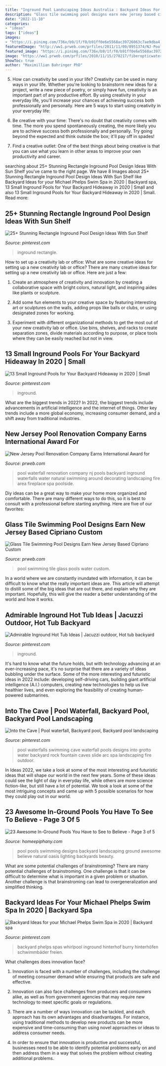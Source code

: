 ```yaml
---
title: "Inground Pool Landscaping Ideas Australia : Backyard Ideas For Your Michael Phelps Swim Spa In 2020"
description: "Glass tile swimming pool designs earn new jersey based cipriano custom"
date: "2022-11-10"
categories:
- "ideas"
tags: ["ideas"]
images:
- "https://i.pinimg.com/736x/b9/1f/f0/b91ff0e6e5568ac39726063c7ae9dba4.jpg"
featuredImage: "http://ww1.prweb.com/prfiles/2011/11/09/8951374/NJ-Pool-Renovation-Company.jpg"
featured_image: "https://i.pinimg.com/736x/b9/1f/f0/b91ff0e6e5568ac39726063c7ae9dba4.jpg"
image: "https://ww1.prweb.com/prfiles/2010/11/15/278217/fiberopticwaterwalllighting.jpg"
ShowToc: true
author: "Maximillian Bahringer PhD"
---
```



5. How can creativity be used in your life?
Creativity can be used in many ways in your life. Whether you're looking to brainstorm new ideas for a project, write a new piece of poetry, or simply have fun, creativity is an important part of any productive effort. By using creativity in your everyday life, you'll increase your chances of achieving success both professionally and personally. Here are 5 ways to start using creativity in your everyday life:
1. Be creative with your time: There's no doubt that creativity comes with time. The more you spend spontaneously creating, the more likely you are to achieve success both professionally and personally. Try going beyond the expected and think outside the box; it'll pay off in spades!

2. Find a creative outlet: One of the best things about being creative is that you can use what you learn in other areas to improve your own productivity and career.

	

		
searching about 25+ Stunning Rectangle Inground Pool Design Ideas With Sun Shelf you've came to the right page. We have 8 Images about 25+ Stunning Rectangle Inground Pool Design Ideas With Sun Shelf like Backyard Ideas for your Michael Phelps Swim Spa in 2020 | Backyard spa, 13 Small Inground Pools for Your Backyard Hideaway in 2020 | Small and also 13 Small Inground Pools for Your Backyard Hideaway in 2020 | Small. Read more:
		
    
## 25+ Stunning Rectangle Inground Pool Design Ideas With Sun Shelf

<img loading=lazy src="https://i.pinimg.com/736x/51/c7/94/51c794e5a4e0b46f93661d039210f8fe.jpg" onerror="this.onerror=null;this.src='https://tse4.mm.bing.net/th?id=OIP.V2icBruYXJyqqQk8aSPM4wHaHa&amp;pid=15.1';" alt="25+ Stunning Rectangle Inground Pool Design Ideas With Sun Shelf">

_Source: pinterest.com_

>inground rectangle. 

	

How to set up a creativity lab or office: What are some creative ideas for setting up a new creativity lab or office?
There are many creative ideas for setting up a new creativity lab or office. Here are just a few: 
1. Create an atmosphere of creativity and innovation by creating a collaborative space with bright colors, natural light, and inspiring aides like plants or sculpture.

2. Add some fun elements to your creative space by featuring interesting art or sculptures on the walls, adding props like balls or clubs, or using designated zones for working.

3. Experiment with different organizational methods to get the most out of your new creativity lab or office. Use bins, shelves, and racks to create separation zones, divide materials according to purpose, or place tools where they can be easily reached but not in view.

    
## 13 Small Inground Pools For Your Backyard Hideaway In 2020 | Small

<img loading=lazy src="https://i.pinimg.com/736x/b9/1f/f0/b91ff0e6e5568ac39726063c7ae9dba4.jpg" onerror="this.onerror=null;this.src='https://tse1.mm.bing.net/th?id=OIP.vD2GMneDryiwn2mpNccxvQHaJ4&amp;pid=15.1';" alt="13 Small Inground Pools for Your Backyard Hideaway in 2020 | Small">

_Source: pinterest.com_

>inground. 

	

What are the biggest trends in 2022?
In 2022, the biggest trends include advancements in artificial intelligence and the internet of things. Other key trends include a more global economy, increasing consumer demand, and a shift away from traditional industries.

    
## New Jersey Pool Renovation Company Earns International Award For

<img loading=lazy src="http://ww1.prweb.com/prfiles/2011/11/09/8951374/NJ-Pool-Renovation-Company.jpg" onerror="this.onerror=null;this.src='https://tse4.mm.bing.net/th?id=OIP.NXLNjjeasyWlLdD_dU6ISQHaE9&amp;pid=15.1';" alt="New Jersey Pool Renovation Company Earns International Award for">

_Source: prweb.com_

>pool waterfall renovation company nj pools backyard inground waterfalls water natural swimming around decorating landscaping fire area fireplace spa poolside. 

	

Diy ideas can be a great way to make your home more organized and comfortable. There are many different ways to do this, so it is best to consult with a professional before starting anything. Here are five of our favorites: 

    
## Glass Tile Swimming Pool Designs Earn New Jersey Based Cipriano Custom

<img loading=lazy src="https://ww1.prweb.com/prfiles/2010/11/15/278217/fiberopticwaterwalllighting.jpg" onerror="this.onerror=null;this.src='https://tse1.mm.bing.net/th?id=OIP.36UMbp9-1wP023LPgCS00AHaE8&amp;pid=15.1';" alt="Glass Tile Swimming Pool Designs Earn New Jersey Based Cipriano Custom">

_Source: prweb.com_

>pool swimming tile glass pools water custom. 

	

In a world where we are constantly inundated with information, it can be difficult to know what the really important ideas are. This article will attempt to distill some of the big ideas that are out there, and explain why they are important. Hopefully, this will give the reader a better understanding of the world and how it works.

    
## Admirable Inground Hot Tub Ideas | Jacuzzi Outdoor, Hot Tub Backyard

<img loading=lazy src="https://i.pinimg.com/736x/42/c6/b6/42c6b6badce22fee5301c831fa392de9.jpg" onerror="this.onerror=null;this.src='https://tse1.mm.bing.net/th?id=OIP.KYyQODxx5ugh1GctfGIOOAHaJ3&amp;pid=15.1';" alt="Admirable Inground Hot Tub Ideas | Jacuzzi outdoor, Hot tub backyard">

_Source: pinterest.com_

>inground. 

	

It's hard to know what the future holds, but with technology advancing at an ever-increasing pace, it's no surprise that there are a variety of ideas bubbling under the surface. Some of the more interesting and futuristic ideas in 2022 include: developing self-driving cars, building giant artificial intelligence (A.I.) computers, creating new technologies to help us live healthier lives, and even exploring the feasibility of creating human-powered submarines.

    
## Into The Cave | Pool Waterfall, Backyard Pool, Backyard Pool Landscaping

<img loading=lazy src="https://i.pinimg.com/736x/00/7b/81/007b818dd59f9732e46c4a1e09091dc0.jpg" onerror="this.onerror=null;this.src='https://tse3.mm.bing.net/th?id=OIP.IOIOiE8RJp_3a453CwFa-AHaJ_&amp;pid=15.1';" alt="Into the Cave | Pool waterfall, Backyard pool, Backyard pool landscaping">

_Source: pinterest.com_

>pool waterfalls swimming cave waterfall pools designs into grotto water backyard rock fountain caves slide arc spa landscaping fire outdoor. 

	

In Ideas 2022, we take a look at some of the most interesting and futuristic ideas that will shape our world in the next few years. Some of these ideas could see the light of day in everyday life, while others are more science fiction-like, but still have a lot of potential. We took a look at some of the most intriguing concepts and came up with 5 possible scenarios for how they could play out in our world.

    
## 23 Awesome In-Ground Pools You Have To See To Believe - Page 3 Of 5

<img loading=lazy src="https://homeepiphany.com/wp-content/uploads/2015/05/23-Awesome-In-Ground-Pools-You-Have-to-See-to-Believe-12.jpg" onerror="this.onerror=null;this.src='https://tse4.mm.bing.net/th?id=OIP.UvzRdOcPHO5iWKxJ4i-w9wHaD7&amp;pid=15.1';" alt="23 Awesome In-Ground Pools You Have to See to Believe - Page 3 of 5">

_Source: homeepiphany.com_

>pool pools swimming designs backyard landscaping ground awesome believe natural oasis lighting backyards beauty. 

	

What are some potential challenges of brainstroming?
There are many potential challenges of brainstroming. One challenge is that it can be difficult to determine what is important in a given problem or situation. Another challenge is that brainstroming can lead to overgeneralization and simplified thinking.

    
## Backyard Ideas For Your Michael Phelps Swim Spa In 2020 | Backyard Spa

<img loading=lazy src="https://i.pinimg.com/736x/17/bb/aa/17bbaad8fcd6aec54a9156911406012c.jpg" onerror="this.onerror=null;this.src='https://tse2.mm.bing.net/th?id=OIP.mJ-9glr-AXV9QYceNMY1AAHaIV&amp;pid=15.1';" alt="Backyard Ideas for your Michael Phelps Swim Spa in 2020 | Backyard spa">

_Source: pinterest.com_

>backyard phelps spas whirlpool inground hinterhof burry hinterhöfen schwimmbäder freien. 

	

What challenges does innovation face?
1. Innovation is faced with a number of challenges, including the challenge of meeting consumer demand while ensuring that products are safe and effective.
2. Innovation can also face challenges from producers and consumers alike, as well as from government agencies that may require new technology to meet specific goals or regulations.

3. There are a number of ways innovation can be tackled, and each approach has its own advantages and disadvantages. For instance, using traditional methods to develop new products can be more expensive and time-consuming than using novel approaches or ideas to address consumer needs.

4. In order to ensure that innovation is productive and successful, businesses need to be able to identify potential problems early on and then address them in a way that solves the problem without creating additional problems.

